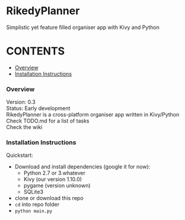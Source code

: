 # RikedyPlanner
Simplistic yet feature filled organiser app with Kivy and Python

# CONTENTS
- [Overview](#overview)
- [Installation Instructions](#installation-instructions)

### Overview
Version: 0.3  
Status: Early development  
RikedyPlanner is a cross-platform organiser app written in Kivy/Python  
Check TODO.md for a list of tasks  
Check the wiki  

### Installation Instructions
Quickstart:  
 - Download and install dependencies (google it for now):
 	- Python 2.7 or 3.whatever
 	- Kivy (our version 1.10.0)
 	- pygame (version unknown)
 	- SQLite3
 - clone or download this repo
 - `cd` into repo folder
 - `python main.py`

